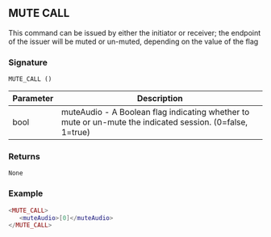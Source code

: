 ## MUTE CALL

This command can be issued by either the initiator or receiver; the endpoint of the issuer will be muted or un-muted, depending on the value of the flag


### Signature

`MUTE_CALL ()`


| Parameter | Description |
| --- | --- |
| bool |  muteAudio - A Boolean flag indicating whether to mute or un-mute the indicated session. (0=false, 1=true) |


### Returns

`None`


### Example

```lua
<MUTE_CALL>
   <muteAudio>[0]</muteAudio>
</MUTE_CALL>
```
